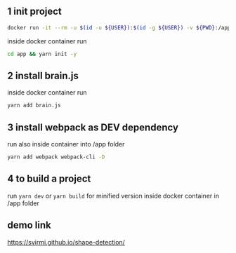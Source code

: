 ## 1 init project
```bash
docker run -it --rm -u $(id -u ${USER}):$(id -g ${USER}) -v ${PWD}:/app node:11 /bin/sh
```
inside docker container run
```bash
cd app && yarn init -y
```
## 2 install brain.js
inside docker container run 
```bash
yarn add brain.js
```

## 3 install webpack as DEV dependency
run also inside container into /app folder
```bash
yarn add webpack webpack-cli -D
```

## 4 to build a project
run ```yarn dev``` or ```yarn build``` for minified version inside docker container in /app folder 

## demo link
https://svirmi.github.io/shape-detection/

